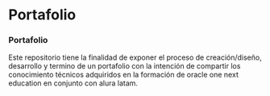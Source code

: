 # Portafolio

<h3> Portafolio</h3>
<p> Este repositorio tiene la finalidad de exponer el proceso de creación/diseño, desarrollo y termino de un portafolio con la intención
 de compartir los conocimiento técnicos adquiridos en la formación de oracle one next education en conjunto con alura latam.</p>
